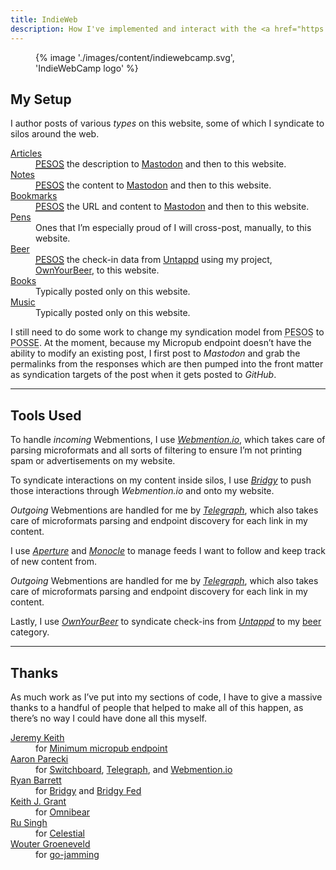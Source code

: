 ```yaml
---
title: IndieWeb
description: How I've implemented and interact with the <a href="https://indieweb.org">IndieWeb</a>.
---
```


<figure>
    {% image './images/content/indiewebcamp.svg', 'IndieWebCamp logo' %}
</figure>

## My Setup

I author posts of various *types* on this website, some of which I syndicate to silos around the web.

<dl>
    <dt><a href="/articles/">Articles</a></dt>
    <dd><a href="https://indieweb.org/PESOS" rel="external noopener"><abbr title="Publish Elsewhere, Syndicate on Own Site">PESOS</abbr></a> the description to <a href="https://{{ author.mastodon_domain }}/{{ author.mastodon.split('@')[1] }}" rel="external noopener">Mastodon</a> and then to this website.</dd>
    <dt><a href="/notes/">Notes</a></dt>
    <dd><a href="https://indieweb.org/PESOS" rel="external noopener"><abbr title="Publish Elsewhere, Syndicate on Own Site">PESOS</abbr></a> the content to <a href="https://{{ author.mastodon_domain }}/{{ author.mastodon.split('@')[1] }}" rel="external noopener">Mastodon</a> and then to this website.</dd>
    <dt><a href="/bookmarks/">Bookmarks</a></dt>
    <dd><a href="https://indieweb.org/PESOS" rel="external noopener"><abbr title="Publish Elsewhere, Syndicate on Own Site">PESOS</abbr></a> the URL and content to <a href="https://{{ author.mastodon_domain }}/{{ author.mastodon.split('@')[1] }}" rel="external noopener">Mastodon</a> and then to this website.</dd>
    <dt><a href="/code/">Pens</a></dt>
    <dd>Ones that I’m especially proud of I will cross-post, manually, to this website.</dd>
    <dt><a href="/beer/">Beer</a></dt>
    <dd><a href="https://indieweb.org/PESOS" rel="external noopener"><abbr title="Publish Elsewhere, Syndicate on Own Site">PESOS</abbr></a> the check-in data from <a href="https://untappd.com" rel="external noopener">Untappd</a> using my project, <a href="https://ownyourbeer.chrisburnell.com" rel="external noopener">OwnYourBeer</a>, to this website.</dd>
    <dt><a href="/books/">Books</a></dt>
    <dd>Typically posted only on this website.</dd>
    <dt><a href="/music/">Music</a></dt>
    <dd>Typically posted only on this website.</dd>
</dl>

I still need to do some work to change my syndication model from <abbr title="Publish Elsewhere, Syndicate on Own Site">PESOS</abbr> to <abbr title="Publish on Own Site, Syndicate Elsewhere">POSSE</abbr>. At the moment, because my Micropub endpoint doesn’t have the ability to modify an existing post, I first post to *Mastodon* and grab the permalinks from the responses which are then pumped into the front matter as syndication targets of the post when it gets posted to *GitHub*.

--------

## Tools Used

To handle *incoming* Webmentions, I use *[Webmention.io](https://webmention.io)*, which takes care of parsing microformats and all sorts of filtering to ensure I’m not printing spam or advertisements on my website.

To syndicate interactions on my content inside silos, I use *[Bridgy](https://brid.gy)* to push those interactions through *Webmention.io* and onto my website.

*Outgoing* Webmentions are handled for me by *[Telegraph](https://telegraph.p3k.io)*, which also takes care of microformats parsing and endpoint discovery for each link in my content.

I use *[Aperture](https://aperture.p3k.io/)* and *[Monocle](https://monocle.p3k.io/)* to manage feeds I want to follow and keep track of new content from.

*Outgoing* Webmentions are handled for me by *[Telegraph](https://telegraph.p3k.io)*, which also takes care of microformats parsing and endpoint discovery for each link in my content.

Lastly, I use *[OwnYourBeer](https://ownyourbeer.chrisburnell.com)* to syndicate check-ins from *[Untappd](https://untappd.com)* to my [beer](/beer/) category</a>.

--------

## Thanks

As much work as I’ve put into my sections of code, I have to give a massive thanks to a handful of people that helped to make all of this happen, as there’s no way I could have done all this myself.

<dl>
    <dt><a href="https://adactio.com" rel="external noopener">Jeremy Keith</a></dt>
    <dd>for <a href="https://gist.github.com/adactio/8168e6b78da7b16a4644" rel="external noopener">Minimum micropub endpoint</a></dd>
    <dt><a href="https://aaronparecki.com" rel="external noopener">Aaron Parecki</a></dt>
    <dd>for <a href="https://switchboard.p3k.io" rel="external noopener">Switchboard</a>, <a href="https://telegraph.p3k.io" rel="external noopener">Telegraph</a>, and <a href="https://webmention.io" rel="external noopener">Webmention.io</a></dd>
    <dt><a href="https://snarfed.org" rel="external noopener">Ryan Barrett</a></dt>
    <dd>for <a href="https://brid.gy" rel="external noopener">Bridgy</a> and <a href="https://fed.brid.gy" rel="external noopener">Bridgy Fed</a></dd>
    <dt><a href="https://keithjgrant.com/" rel="external noopener">Keith J. Grant</a></dt>
    <dd>for <a href="https://omnibear.com/" rel="external noopener">Omnibear</a></dd>
    <dt><a href="https://rusingh.com" rel="external noopener">Ru Singh</a></dt>
    <dd>for <a href="https://gocelestial.herokuapp.com" rel="external noopener">Celestial</a></dd>
    <dt><a href="https://brainbaking.com" rel="external noopener">Wouter Groeneveld</a></dt>
    <dd>for <a href="https://git.brainbaking.com/wgroeneveld/go-jamming" rel="external noopener">go-jamming</a></dd>
</dl>
